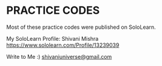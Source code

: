 # PRACTICE CODES
Most of these practice codes were published on SoloLearn.

My SoloLearn Profile: Shivani Mishra
https://www.sololearn.com/Profile/13239039

Write to Me :)
shivaniuniverse@gmail.com
